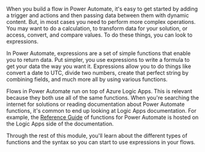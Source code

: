 When you build a flow in Power Automate, it's easy to get started by adding a trigger and actions and then passing data between them with dynamic content. But, in most cases you need to perform more complex operations. You may want to do a calculation, to transform data for your solution, or access, convert, and compare values. To do these things, you can look to expressions.

In Power Automate, expressions are a set of simple functions that enable you to return data. Put simpler, you use expressions to write a formula to get your data the way you want it. Expressions allow you to do things like convert a date to UTC, divide two numbers, create that perfect string by combining fields, and much more all by using various functions.

Flows in Power Automate run on top of Azure Logic Apps. This is relevant because they both use all of the same functions. When you're searching the internet for solutions or reading documentation about Power Automate functions, it's common to end up looking at Logic Apps documentation. For example, the [Reference Guide](/azure/logic-apps/workflow-definition-language-functions-reference/?azure-portal=true) of functions for Power Automate is hosted on the Logic Apps side of the documentation.

Through the rest of this module, you'll learn about the different types of functions and the syntax so you can start to use expressions in your flows.
